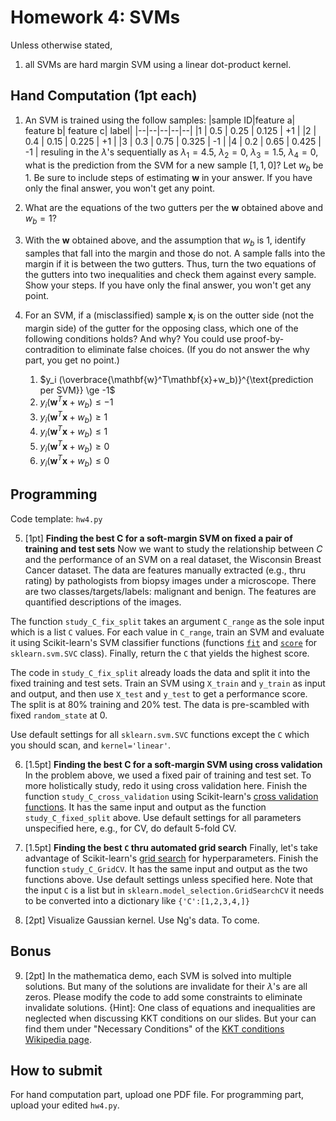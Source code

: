 # Homework 4: SVMs

Unless otherwise stated, 
1. all SVMs are hard margin SVM using a linear dot-product kernel.

## Hand Computation (1pt each)

1. An SVM is trained using the follow samples: 
|sample ID|feature a| feature b| feature c| label|
|--|--|--|--|--|
|1 | 0.5 | 0.25 | 0.125 | +1 | 
|2 | 0.4 | 0.15 | 0.225 | +1 | 
|3 | 0.3 | 0.75 | 0.325 | -1 | 
|4 | 0.2 | 0.65 | 0.425 | -1 | 
resuling in the $\lambda$'s sequentially as
$\lambda_1 = 4.5$, $\lambda_2 = 0$, $\lambda_3 = 1.5$, $\lambda_4 = 0$, 
what is the prediction from the SVM for a new sample $[1,1,0]$? 
Let $w_b$ be 1. 
Be sure to include steps of estimating $\mathbf{w}$ in  your answer. If you have only the final answer, you won't get any point. 

2. What are the equations of the two gutters per the $\mathbf{w}$ obtained above and $w_b=1$? 

3. With the $\mathbf{w}$ obtained above, and the assumption that $w_b$ is 1, identify samples that fall into the margin and those do not. A sample falls into the margin if it is between the two gutters. Thus, turn the two equations of the gutters into two inequalities and check them against every sample. Show your steps.  If you have only the final answer, you won't get any point. 

<!-- 4. Write the KKT conditions for training an SVM using the four samples above. Follow the order given in the examples in `solve_svm.nb` (or its PDF export `solve_svm.pdf`): first the gradient on $\mathbf{w}$, then the equations about constraints, and lastly the partial derivative on the bias $w_b$.  -->

4. For an SVM, if a (misclassified) sample $\mathbf{x}_i$ is on the outter side (not the margin side) of the gutter for the opposing class, which one of the following conditions holds? And why? You could use proof-by-contradition to eliminate false choices. (If you do not answer the why part, you get no point.)

    1. $y_i (\overbrace{\mathbf{w}^T\mathbf{x}+w_b)}^{\text{prediction per SVM}} \ge -1$
    2. $y_i (\mathbf{w}^T\mathbf{x}+w_b) \le -1$
    3. $y_i (\mathbf{w}^T\mathbf{x}+w_b) \ge 1$
    4. $y_i (\mathbf{w}^T\mathbf{x}+w_b) \le 1$
    5. $y_i (\mathbf{w}^T\mathbf{x}+w_b) \ge 0$
    6. $y_i (\mathbf{w}^T\mathbf{x}+w_b) \le 0$

## Programming 

Code template: `hw4.py`

5. [1pt] **Finding the best C for a soft-margin SVM on fixed a pair of training and test sets**
Now we want to study the relationship between $C$ and the performance of an SVM on a real dataset, the Wisconsin Breast Cancer dataset. The data are features manually extracted (e.g., thru rating) by pathologists from biopsy images under a microscope. There are two classes/targets/labels: malignant and benign. The features are quantified descriptions of the images. 

The function `study_C_fix_split` takes an argument `C_range` as the sole input which is a list `C` values. For each value in `C_range`, train an SVM and evaluate it using Scikit-learn's SVM classifier functions (functions [`fit`](https://scikit-learn.org/stable/modules/generated/sklearn.svm.SVC.html#sklearn.svm.SVC.fit) and [`score`](https://scikit-learn.org/stable/modules/generated/sklearn.svm.SVC.html#sklearn.svm.SVC.score) for `sklearn.svm.SVC` class). Finally, return the `C` that yields the highest score.  

The code in `study_C_fix_split` already loads the data and split it into the fixed training and test sets. Train an SVM using `X_train` and `y_train` as input and output, and then use `X_test` and `y_test` to get a performance score. The split is at 80% training and 20% test. The data is pre-scambled with fixed `random_state` at 0. 

Use default settings for all `sklearn.svm.SVC` functions except the `C` which you should scan, and `kernel='linear'`.

6. [1.5pt] **Finding the best C for a soft-margin SVM using  cross validation**
In the problem above, we used a fixed pair of training and test set. To more holistically study, redo it using cross validation here. 
Finish the function `study_C_cross_validation` using Scikit-learn's [cross validation functions](https://scikit-learn.org/stable/modules/generated/sklearn.model_selection.cross_validate.htmlhttps://scikit-learn.org/stable/modules/generated/sklearn.model_selection.cross_validate.html). It has the same input and output as the function `study_C_fixed_split` above. Use default settings for all parameters unspecified here, e.g., for CV, do default 5-fold CV. 

7. [1.5pt] **Finding the best `C`  thru automated grid search**
Finally, let's take advantage of Scikit-learn's [grid search](https://scikit-learn.org/stable/modules/generated/sklearn.model_selection.GridSearchCV.html) for hyperparameters. Finish the function `study_C_GridCV`. It has the same input and output as the two functions above. Use default settings unless specified here. Note that the input `C` is a list but in `sklearn.model_selection.GridSearchCV` it needs to be converted into a dictionary like `{'C':[1,2,3,4,]}`

8. [2pt] Visualize Gaussian kernel. Use Ng's data. 
To come. 

## Bonus
9. [2pt] In the mathematica demo, each SVM is solved into multiple solutions. But many of the solutions are invalidate for their $\lambda$'s are all zeros. Please modify the code to add some constraints to eliminate invalidate solutions. {Hint]: One class of equations and inequalities are neglected when discussing KKT conditions on our slides. But your can find them under "Necessary Conditions" of the [KKT conditions Wikipedia page](https://en.wikipedia.org/wiki/Karush%E2%80%93Kuhn%E2%80%93Tucker_conditions).

## How to submit
For hand computation part, upload one PDF file. For programming part, upload your edited `hw4.py`. 
